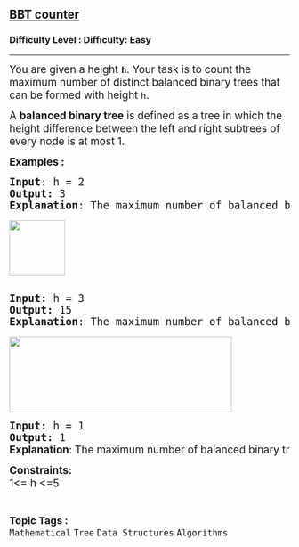 <h2><a href="https://www.geeksforgeeks.org/problems/bbt-counter4914/1?page=4&category=Tree&difficulty=Easy,Medium&status=unsolved,attempted&sortBy=accuracy">BBT counter</a></h2><h3>Difficulty Level : Difficulty: Easy</h3><hr><div class="problems_problem_content__Xm_eO"><p><span style="font-size: 14pt;">You are given a height <strong><code>h</code></strong>. Your task is to count the maximum number of distinct balanced binary trees that can be formed with height <code>h</code>.&nbsp;</span></p>
<p><span style="font-size: 14pt;">A <strong>balanced binary tree</strong> is defined as a tree in which the height difference between the left and right subtrees of every node is at most 1.</span></p>
<p><span style="font-size: 14pt;"><strong>Examples :</strong></span></p>
<pre><span style="font-size: 14pt;"><strong>Input</strong>: h = 2
<strong>Output:</strong>&nbsp;3&nbsp;
<strong>Explanation</strong>: The maximum number of balanced binary trees possible with height 2 is 3. 
</span><br><span style="font-size: 14pt;"><img src="https://media.geeksforgeeks.org/img-practice/prod/addEditProblem/704986/Web/Other/blobid0_1718960297.png" height="100"></span></pre>
<pre><br><span style="font-size: 14pt;"><strong>Input: </strong>h = 3
<strong>Output:&nbsp;</strong>15
<strong>Explanation</strong>: The maximum number of balanced binary trees possible with height 3 is 15. 
</span><br><span style="font-size: 14pt;"><img src="https://media.geeksforgeeks.org/img-practice/prod/addEditProblem/704986/Web/Other/blobid1_1718960316.png" width="400" height="136"><br></span></pre>
<pre><span style="font-size: 14pt;"><strong>Input: </strong>h = 1
<strong>Output:&nbsp;</strong>1<br></span><strong style="font-size: 14pt; font-family: -apple-system, BlinkMacSystemFont, 'Segoe UI', Roboto, Oxygen, Ubuntu, Cantarell, 'Open Sans', 'Helvetica Neue', sans-serif;">Explanation</strong><span style="font-size: 14pt; font-family: -apple-system, BlinkMacSystemFont, 'Segoe UI', Roboto, Oxygen, Ubuntu, Cantarell, 'Open Sans', 'Helvetica Neue', sans-serif;">: The maximum number of balanced binary trees possible with height 1 is only 1. </span></pre>
<p><span style="font-size: 14pt;"><strong>Constraints:</strong><br>1&lt;= h &lt;=5</span></p></div><br><p><span style=font-size:18px><strong>Topic Tags : </strong><br><code>Mathematical</code>&nbsp;<code>Tree</code>&nbsp;<code>Data Structures</code>&nbsp;<code>Algorithms</code>&nbsp;